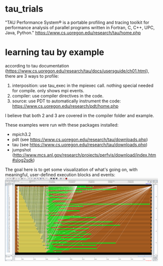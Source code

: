 # tau_trials

 "TAU Performance System® is a portable profiling and tracing toolkit for performance analysis of parallel programs written in Fortran, C, C++, UPC, Java, Python."
 https://www.cs.uoregon.edu/research/tau/home.php

# learning tau by example

according to tau documentation (https://www.cs.uoregon.edu/research/tau/docs/usersguide/ch01.html), there are 3 ways to profile:
1. interposition: use tau_exec in the mpiexec call. nothing special needed for compile. only shows mpi events.
2. compiler: use compiler directives in the code.
3. source: use PDT to automatically instrument the code: https://www.cs.uoregon.edu/research/pdt/home.php

I believe that both 2 and 3 are covered in the compiler folder and example.

These examples were run with these packages installed:
- mpich3.2
- pdt (see https://www.cs.uoregon.edu/research/tau/downloads.php)
- tau (see https://www.cs.uoregon.edu/research/tau/downloads.php)
- jumpshot (http://www.mcs.anl.gov/research/projects/perfvis/download/index.htm#slog2sdk)

The goal here is to get some visualization of what's going on, with meaningful, user-defined execution blocks and events:
![Alt text](./images/jumpshot_output.png?raw=true "Jumpshot visualization")
